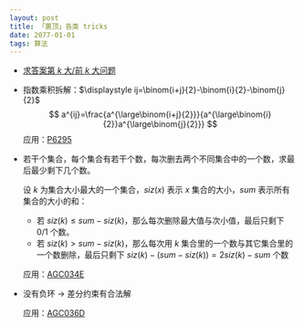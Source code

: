 ```yaml
---
layout: post
title: 「置顶」各类 tricks
date: 2077-01-01
tags: 算法
---
```


- [求答案第 $k$ 大/前 $k$ 大问题](https://apjifengc.github.io/2022/08/17/kthmax-trick.html)

- 指数乘积拆解：$\displaystyle ij=\binom{i+j}{2}-\binom{i}{2}-\binom{j}{2}$  
  $$
  a^{ij}=\frac{a^{\large\binom{i+j}{2}}}{a^{\large\binom{i}{2}}a^{\large\binom{j}{2}}}
  $$
  应用：[P6295](https://www.luogu.com.cn/problem/P6295)

- 若干个集合，每个集合有若干个数，每次删去两个不同集合中的一个数，求最后最少剩下几个数。  

  设 $k$ 为集合大小最大的一个集合，$siz(x)$ 表示 $x$ 集合的大小，$sum$ 表示所有集合的大小的和：

  - 若 $siz(k) \le sum - siz(k)$，那么每次删除最大值与次小值，最后只剩下 $0/1$ 个数。
  - 若 $siz(k) > sum - siz(k)$，那么每次用 $k$ 集合里的一个数与其它集合里的一个数删除，最后只剩下 $siz(k) - (sum - siz(k)) = 2siz(k) - sum$ 个数

  应用：[AGC034E](https://www.luogu.com.cn/problem/solution/AT4995)

- 没有负环 &rarr; 差分约束有合法解

  应用：[AGC036D](https://www.luogu.com.cn/problem/AT5147)

